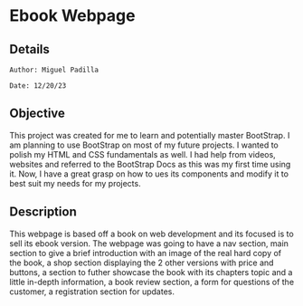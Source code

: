 # Ebook Webpage

## Details
~~~
Author: Miguel Padilla

Date: 12/20/23
~~~

## Objective
This project was created for me to learn and potentially master BootStrap. I am planning to use BootStrap on most of my future projects. I wanted to polish my HTML and CSS fundamentals as well.
I had help from videos, websites and referred to the BootStrap Docs as this was my first time using it. Now, I have a great grasp on how to ues its components and modify it to best suit my needs for my projects. 

## Description
This webpage is based off a book on web development and its focused is to sell its ebook version. The webpage was going to have a nav section, main section to give a brief introduction with an image of the real hard copy of the book, a shop section displaying the 2 other versions with price and buttons, 
a section to futher showcase the book with its chapters topic and a little in-depth information, a book review section, a form for questions of the customer, a registration section for updates.
